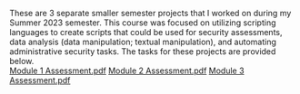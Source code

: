 These are 3 separate smaller semester projects that I worked on during my Summer 2023 semester. This course was focused on utilizing scripting languages to create scripts that could be used for security assessments, data analysis (data manipulation;  textual manipulation), and automating administrative security tasks. The tasks for these projects are provided below. <br>
[Module 1 Assessment.pdf](https://github.com/elakale/Security-Scripting/files/13925067/Module.1.Assessment.pdf)
[Module 2 Assessment.pdf](https://github.com/elakale/Security-Scripting/files/13925070/Module.2.Assessment.pdf) 
[Module 3 Assessment.pdf](https://github.com/elakale/Security-Scripting/files/13925072/Module.3.Assessment.pdf) 
